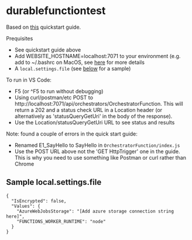 # durablefunctiontest

Based on [this](https://docs.microsoft.com/en-us/azure/azure-functions/durable/quickstart-js-vscode) quickstart guide.

Prequisites
  * See quickstart guide above
  * Add WEBSITE_HOSTNAME=localhost:7071 to your environment (e.g. add to ~/.bashrc on MacOS, see [here](https://stackoverflow.com/questions/53812188/cannot-run-azure-durable-function-locally-via-visual-studio-code) for more details
  * A `local.settings.file` (see [below](#sample-localsettingsfile) for a sample)

To run in VS Code:
  * F5 (or ^F5 to run without debugging)
  * Using curl/postman/etc POST to http://localhost:7071/api/orchestrators/OrchestratorFunction. This will return a 202 and a status check URL in a Location header (or alternatively as 'statusQueryGetUri' in the body of the response). 
  * Use the Location/statusQueryGetUri URL to see status and results

Note: found a couple of errors in the quick start guide:
  * Renamed E1_SayHello to SayHello in `OrchestratorFunction/index.js`
  * Use the POST URL above not the 'GET HttpTrigger' one in the guide. This is why you need to use something like Postman or curl rather than Chrome 

## Sample local.settings.file

```
{
  "IsEncrypted": false,
  "Values": {
    "AzureWebJobsStorage": "[Add azure storage connection string here]",
    "FUNCTIONS_WORKER_RUNTIME": "node"
  }
}
```
